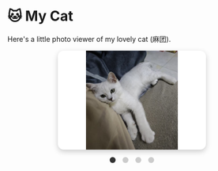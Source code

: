 # 🐱 My Cat

Here's a little photo viewer of my lovely cat (麻团).

<div class="carousel-container">
  <img id="cat-image" src="images/matuan1.jpg" class="carousel-image" alt="My cat photo">

  <div class="carousel-dots">
    <span class="dot active" onclick="showSlide(0)"></span>
    <span class="dot" onclick="showSlide(1)"></span>
    <span class="dot" onclick="showSlide(2)"></span>
    <span class="dot" onclick="showSlide(3)"></span>
  </div>
</div>

<style>
.carousel-container {
  text-align: center;
  margin-top: 10px;
}
.carousel-image {
  width: 300px;
  height: 200px;
  border-radius: 12px;
  box-shadow: 0 4px 12px rgba(0,0,0,0.2);

  object-fit: contain;       /* 保持图片比例，完整显示 */
  background-color: #ffffff; /* 背景色，防止空白看起来突兀 */
}
.carousel-dots {
  margin-top: 10px;
}
.dot {
  height: 12px;
  width: 12px;
  margin: 0 5px;
  background-color: #ccc;
  border-radius: 50%;
  display: inline-block;
  cursor: pointer;
}
.dot.active {
  background-color: #333;
}
</style>

<script>
const photos = [
  "images/matuan1.jpg",
  "images/matuan2.jpg",
  "images/matuan3.jpg",
  "images/matuan4.jpg"
];

function showSlide(index) {
  const image = document.getElementById("cat-image");
  image.src = photos[index];

  const dots = document.querySelectorAll(".dot");
  dots.forEach(dot => dot.classList.remove("active"));
  dots[index].classList.add("active");
}
</script>
